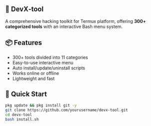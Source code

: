 ## 👾 DevX‑tool

A comprehensive hacking toolkit for Termux platform, offering **300+ categorized tools** with an interactive Bash menu system.

## 📦 Features
- 300+ tools divided into 11 categories
- Easy-to-use interactive menu
- Auto install/update/uninstall scripts
- Works online or offline
- Lightweight and fast

## 🚀 Quick Start
```bash
pkg update && pkg install git -y
git clone https://github.com/yourusername/devx-tool.git
cd devx-tool
bash install.sh
